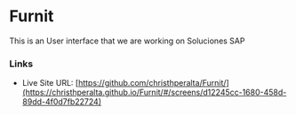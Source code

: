 # Furnit

This is an User interface that we are working on Soluciones SAP

### Links

- Live Site URL: [https://github.com/christhperalta/Furnit/](https://christhperalta.github.io/Furnit/#/screens/d12245cc-1680-458d-89dd-4f0d7fb22724)
